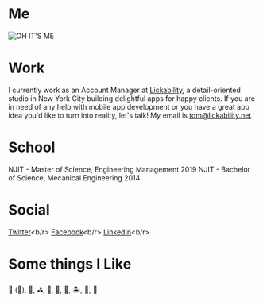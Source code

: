# Me
![OH IT'S ME](https://github.com/DeVo225/thomasdevuono/blob/master/images/Image%20from%20iOS.jpg)

# Work

I currently work as an Account Manager at [Lickability](https://lickability.com), a detail-oriented studio in New York City building delightful apps for happy clients. If you are in need of any help with mobile app development or you have a great app idea you'd like to turn into reality, let's talk! My email is <tom@lickability.net>

# School

NJIT - Master of Science, Engineering Management 2019
NJIT - Bachelor of Science, Mecanical Engineering 2014

# Social

[Twitter](https://twitter.com/ThomasDeVuono)<b/r>
[Facebook](https://www.facebook.com/thomasdevuono)<b/r>
[LinkedIn](https://www.linkedin.com/in/thomas-devuono-7139417a/)<b/r>

# Some things I Like

🏈 (🦅),  🎤,  ⛳️,  🥘,  👾,  🍻,  🏝,  🐶,  🐴
